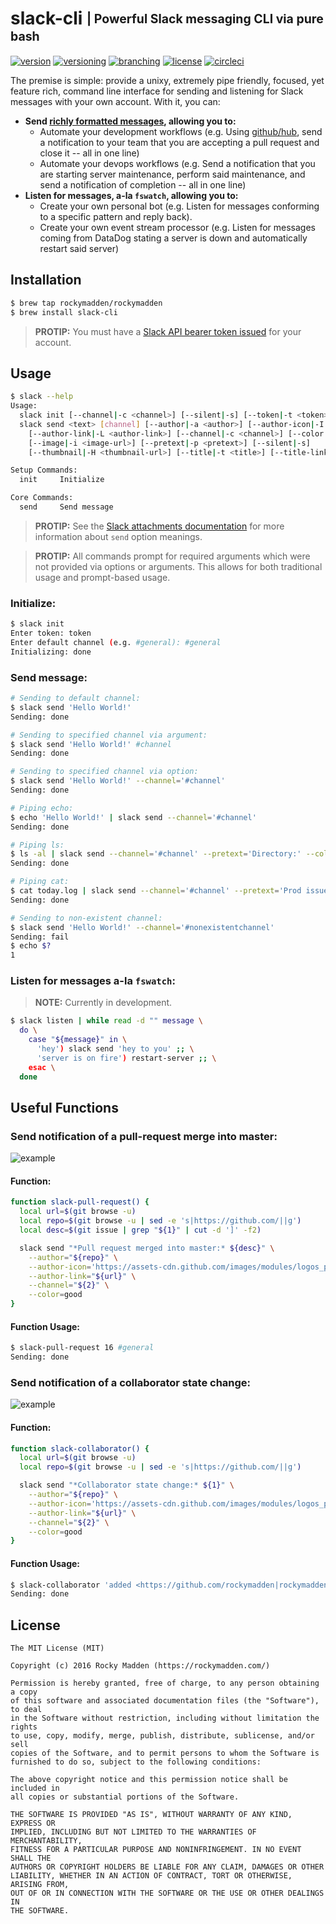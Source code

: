 # slack-cli <sub><sup>| Powerful Slack messaging CLI via pure bash</sup></sub>
[![version](http://img.shields.io/badge/version-v0.8.0-blue.svg)](https://github.com/rockymadden/slack-cli/releases)
[![versioning](http://img.shields.io/badge/versioning-semver-blue.svg)](http://semver.org/)
[![branching](http://img.shields.io/badge/branching-github%20flow-blue.svg)](https://guides.github.com/introduction/flow/)
[![license](http://img.shields.io/badge/license-mit-blue.svg)](https://opensource.org/licenses/MIT)
[![circleci](https://circleci.com/gh/rockymadden/slack-cli.svg?style=shield)](https://circleci.com/gh/rockymadden/slack-cli)

The premise is simple: provide a unixy, extremely pipe friendly, focused, yet feature rich, command
line interface for sending and listening for Slack messages with your own account. With it, you can:

* __Send [richly formatted messages](https://api.slack.com/docs/attachments), allowing you to:__
  * Automate your development workflows (e.g. Using [github/hub](https://github.com/github/hub),
    send a notification to your team that you are accepting a pull request and close it -- all in
    one line)
  * Automate your devops workflows (e.g. Send a notification that you are starting server
    maintenance, perform said maintenance, and send a notification of completion -- all in one line)
* __Listen for messages, a-la `fswatch`, allowing you to:__
  * Create your own personal bot (e.g. Listen for messages conforming to a specific pattern and
    reply back).
  * Create your own event stream processor (e.g. Listen for messages coming from DataDog stating a
    server is down and automatically restart said server)

## Installation
```bash
$ brew tap rockymadden/rockymadden
$ brew install slack-cli
```
> __PROTIP:__ You must have a [Slack API bearer token issued](https://api.slack.com/web) for your
account.

## Usage

```bash
$ slack --help
Usage:
  slack init [--channel|-c <channel>] [--silent|-s] [--token|-t <token>]
  slack send <text> [channel] [--author|-a <author>] [--author-icon|-I <author-icon-url>]
    [--author-link|-L <author-link>] [--channel|-c <channel>] [--color|-C <color>]
    [--image|-i <image-url>] [--pretext|-p <pretext>] [--silent|-s]
    [--thumbnail|-H <thumbnail-url>] [--title|-t <title>] [--title-link|-l <title-link>]

Setup Commands:
  init     Initialize

Core Commands:
  send     Send message
```

> __PROTIP:__ See the [Slack attachments documentation](https://api.slack.com/docs/attachments) for
more information about `send` option meanings.

> __PROTIP:__ All commands prompt for required arguments which were not provided via options or
arguments. This allows for both traditional usage and prompt-based usage.

### Initialize:

```bash
$ slack init
Enter token: token
Enter default channel (e.g. #general): #general
Initializing: done
```

### Send message:

```bash
# Sending to default channel:
$ slack send 'Hello World!'
Sending: done

# Sending to specified channel via argument:
$ slack send 'Hello World!' #channel
Sending: done

# Sending to specified channel via option:
$ slack send 'Hello World!' --channel='#channel'
Sending: done

# Piping echo:
$ echo 'Hello World!' | slack send --channel='#channel'
Sending: done

# Piping ls:
$ ls -al | slack send --channel='#channel' --pretext='Directory:' --color=good
Sending: done

# Piping cat:
$ cat today.log | slack send --channel='#channel' --pretext='Prod issues:' --color=danger
Sending: done

# Sending to non-existent channel:
$ slack send 'Hello World!' --channel='#nonexistentchannel'
Sending: fail
$ echo $?
1
```

### Listen for messages a-la `fswatch`:

> __NOTE:__ Currently in development.

```bash
$ slack listen | while read -d "" message \
  do \
    case "${message}" in \
      'hey') slack send 'hey to you' ;; \
      'server is on fire') restart-server ;; \
    esac \
  done
```

## Useful Functions

### Send notification of a pull-request merge into master:

![example](http://share.rockymadden.com/123Q1W1b200H/Image%202015-12-26%20at%202.13.54%20PM.png)

#### Function:
```bash
function slack-pull-request() {
  local url=$(git browse -u)
  local repo=$(git browse -u | sed -e 's|https://github.com/||g')
  local desc=$(git issue | grep "${1}" | cut -d ']' -f2)

  slack send "*Pull request merged into master:* ${desc}" \
    --author="${repo}" \
    --author-icon='https://assets-cdn.github.com/images/modules/logos_page/Octocat.png' \
    --author-link="${url}" \
    --channel="${2}" \
    --color=good
}
```

#### Function Usage:
```bash
$ slack-pull-request 16 #general
Sending: done
```

### Send notification of a collaborator state change:

![example](http://share.rockymadden.com/3i3B3y2t2v0o/Image%202015-12-26%20at%202.15.02%20PM.png)

#### Function:
```bash
function slack-collaborator() {
  local url=$(git browse -u)
  local repo=$(git browse -u | sed -e 's|https://github.com/||g')

  slack send "*Collaborator state change:* ${1}" \
    --author="${repo}" \
    --author-icon='https://assets-cdn.github.com/images/modules/logos_page/Octocat.png' \
    --author-link="${url}" \
    --channel="${2}" \
    --color=good
}
```

#### Function Usage:
```bash
$ slack-collaborator 'added <https://github.com/rockymadden|rockymadden> as admin' #general
Sending: done
```

## License
```
The MIT License (MIT)

Copyright (c) 2016 Rocky Madden (https://rockymadden.com/)

Permission is hereby granted, free of charge, to any person obtaining a copy
of this software and associated documentation files (the "Software"), to deal
in the Software without restriction, including without limitation the rights
to use, copy, modify, merge, publish, distribute, sublicense, and/or sell
copies of the Software, and to permit persons to whom the Software is
furnished to do so, subject to the following conditions:

The above copyright notice and this permission notice shall be included in
all copies or substantial portions of the Software.

THE SOFTWARE IS PROVIDED "AS IS", WITHOUT WARRANTY OF ANY KIND, EXPRESS OR
IMPLIED, INCLUDING BUT NOT LIMITED TO THE WARRANTIES OF MERCHANTABILITY,
FITNESS FOR A PARTICULAR PURPOSE AND NONINFRINGEMENT. IN NO EVENT SHALL THE
AUTHORS OR COPYRIGHT HOLDERS BE LIABLE FOR ANY CLAIM, DAMAGES OR OTHER
LIABILITY, WHETHER IN AN ACTION OF CONTRACT, TORT OR OTHERWISE, ARISING FROM,
OUT OF OR IN CONNECTION WITH THE SOFTWARE OR THE USE OR OTHER DEALINGS IN
THE SOFTWARE.
```
